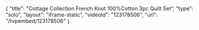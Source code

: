 {
    "title": "Cottage Collection French Knot 100%Cotton 3pc Quilt Set",
    "type": "solo",
    "layout": "iframe-static",
    "videoId": "123178506",
    "url": "\/tvpembed\/123178506"
}